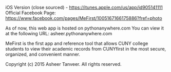 iOS Version (close sourced) - https://itunes.apple.com/us/app/id905141111
Official Facebook Page: https://www.facebook.com/pages/MeFirst/1005167166175886?fref=photo

As of now, this web app is hosted on pythonanywhere.com
You can view it at the following URL: asheer.pythonanywhere.com

MeFirst is the first app and reference tool that allows CUNY college students to view their academic records from CUNYfirst in the most secure, organized, and convenient manner.

Copyright (c) 2015 Asheer Tanveer. All rights reserved.
